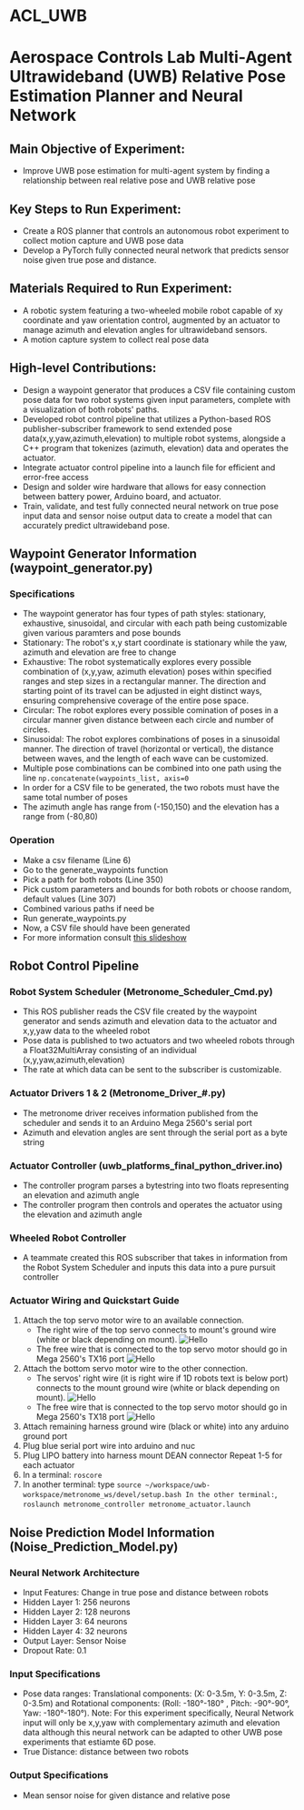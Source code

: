 # **ACL_UWB**
# **Aerospace Controls Lab Multi-Agent Ultrawideband (UWB) Relative Pose Estimation Planner and Neural Network**
## Main Objective of Experiment: 
* Improve UWB pose estimation for multi-agent system by finding a relationship between real relative pose and UWB relative pose
## Key Steps to Run Experiment:
* Create a ROS planner that controls an autonomous robot experiment to collect motion capture and UWB pose data
* Develop a PyTorch fully connected neural network that predicts sensor noise given true pose and distance.
## Materials Required to Run Experiment:
*  A robotic system featuring a two-wheeled mobile robot capable of xy coordinate and yaw orientation control, augmented by an actuator to manage azimuth and elevation angles for ultrawideband sensors.
*  A motion capture system to collect real pose data
## High-level Contributions:
* Design a waypoint generator that produces a CSV file containing custom pose data for two robot systems given input parameters, complete with a visualization of both robots' paths.
* Developed robot control pipeline that utilizes a Python-based ROS publisher-subscriber framework to send extended pose data(x,y,yaw,azimuth,elevation) to multiple robot systems, alongside a C++ program that tokenizes (azimuth, elevation) data and operates the actuator.
* Integrate actuator control pipeline into a launch file for efficient and error-free access
* Design and solder wire hardware that allows for easy connection between battery power, Arduino board, and actuator.
* Train, validate, and test fully connected neural network on true pose input data and sensor noise output data to create a model that can accurately predict ultrawideband pose.
## Waypoint Generator Information (waypoint_generator.py)
### Specifications
* The waypoint generator has four types of path styles: stationary, exhaustive, sinusoidal, and circular with each path being customizable given various paramters and pose bounds
* Stationary: The robot's x,y start coordinate is stationary while the yaw, azimuth and elevation are free to change
* Exhaustive: The robot systematically explores every possible combination of (x,y,yaw, azimuth elevation) poses within specified ranges and step sizes in a rectangular manner. The direction and starting point of its travel can be adjusted in eight distinct ways, ensuring comprehensive coverage of the entire pose space.
* Circular: The robot explores every possible comination of poses in a circular manner given distance between each circle and number of circles.
* Sinusoidal: The robot explores combinations of poses in a sinusoidal manner. The direction of travel (horizontal or vertical), the distance between waves, and the length of each wave can be customized.
* Multiple pose combinations can be combined into one path using the line `np.concatenate(waypoints_list, axis=0`
* In order for a CSV file to be generated, the two robots must have the same total number of poses
* The azimuth angle has range from (-150,150) and the elevation has a range from (-80,80)
### Operation
* Make a csv filename  (Line 6)
* Go to the generate_waypoints function
* Pick a path for both robots (Line 350) 
* Pick custom parameters and bounds for both robots or choose random, default values (Line 307)
* Combined various paths if need be
* Run generate_waypoints.py
* Now, a CSV file should have been generated
* For more information consult [this slideshow](https://docs.google.com/presentation/d/1mAoERAXJj5MNAZ7o4W73mpC9JDMGl20eGiCZpD5WNRs/edit#slide=id.g2c7d78624b1_2_0)
## Robot Control Pipeline
### Robot System Scheduler (Metronome_Scheduler_Cmd.py)
* This ROS publisher reads the CSV file created by the waypoint generator and sends azimuth and elevation data to the actuator and x,y,yaw data to the wheeled robot
* Pose data is published to two actuators and two wheeled robots through a Float32MultiArray consisting of an individual (x,y,yaw,azimuth,elevation)
* The rate at which data can be sent to the subscriber is customizable.
### Actuator Drivers 1 & 2 (Metronome_Driver_#.py)
* The metronome driver receives information published from the scheduler and sends it to an Arduino Mega 2560's serial port
* Azimuth and elevation angles are sent through the serial port as a byte string
### Actuator Controller (uwb_platforms_final_python_driver.ino)
* The controller program parses a bytestring into two floats representing an elevation and azimuth angle
* The controller program then controls and operates the actuator using the elevation and azimuth angle
### Wheeled Robot Controller 
* A teammate created this ROS subscriber that takes in information from the Robot System Scheduler and inputs this data into a pure pursuit controller

### Actuator Wiring and Quickstart Guide 
1. Attach the top servo motor wire to an available connection.
   * The right wire of the top servo connects to mount's ground wire (white or black depending on mount).
     ![Hello]([http://url/to/img.png](https://github.com/samkrem/ACL_UWB_SLAM/blob/main/images/Step1a.jpg))
   * The free wire that is connected to the top servo motor should go in Mega 2560's TX16 port
     ![Hello]([http://url/to/img.png](https://github.com/samkrem/ACL_UWB_SLAM/blob/main/images/Step1b.jpg))
2. Attach the bottom servo motor wire to the other connection.
   * The servos' right wire (it is right wire if 1D robots text is below port) connects to the mount ground wire (white or black depending on mount).
     ![Hello]([http://url/to/img.png](https://github.com/samkrem/ACL_UWB_SLAM/blob/main/images/Step2a.jpg))
   * The free wire that is connected to the top servo motor should go in Mega 2560's TX18 port
     ![Hello]([http://url/to/img.png](https://github.com/samkrem/ACL_UWB_SLAM/blob/main/images/Step2b.jpg))
3. Attach remaining harness ground wire (black or white) into any arduino ground port
4. Plug blue serial port wire into arduino and nuc
5. Plug LIPO battery into harness mount DEAN connector Repeat 1-5 for each actuator
6. In a terminal: `roscore`
7. In another terminal: type `source ~/workspace/uwb-workspace/metronome_ws/devel/setup.bash In the other terminal:`, `roslaunch metronome_controller metronome_actuator.launch`

## Noise Prediction Model Information (Noise_Prediction_Model.py)
### Neural Network Architecture 
* Input Features: Change in true pose and distance between robots
* Hidden Layer 1: 256 neurons
* Hidden Layer 2: 128 neurons
* Hidden Layer 3: 64 neurons
* Hidden Layer 4: 32 neurons
* Output Layer: Sensor Noise
* Dropout Rate: 0.1
### Input Specifications
* Pose data ranges: Translational components: (X: 0-3.5m, Y: 0-3.5m, Z: 0-3.5m) and Rotational components: (Roll: -180°-180° , Pitch: -90°-90°, Yaw: -180°-180°). Note: For this experiment specifically, Neural Network input will only be x,y,yaw with complementary azimuth and elevation data although this neural network can be adapted to other UWB pose experiments that estiamte 6D pose.
* True Distance: distance between two robots
### Output Specifications
* Mean sensor noise for given distance and relative pose
  




